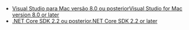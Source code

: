 * [<span data-ttu-id="99c6f-101">Visual Studio para Mac versão 8.0 ou posterior</span><span class="sxs-lookup"><span data-stu-id="99c6f-101">Visual Studio for Mac version 8.0 or later</span></span>](https://visualstudio.microsoft.com/downloads/)
* [<span data-ttu-id="99c6f-102">.NET Core SDK 2.2 ou posterior</span><span class="sxs-lookup"><span data-stu-id="99c6f-102">.NET Core SDK 2.2 or later</span></span>](https://dotnet.microsoft.com/download/dotnet-core)
